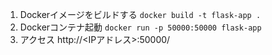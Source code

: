 1. Dockerイメージをビルドする
`docker build -t flask-app .`
2. Dockerコンテナ起動
`docker run -p 50000:50000 flask-app`
3. アクセス
http://<IPアドレス>:50000/

